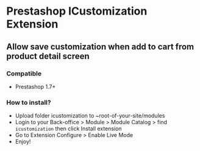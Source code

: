 # Prestashop ICustomization Extension

## Allow save customization when add to cart from product detail screen

### Compatible
- Prestashop 1.7+

### How to install?
- Upload folder icustomization to ~root-of-your-site/modules
- Login to your Back-office > Module > Module Catalog > find `icustomization` then click Install extension
- Go to Extension Configure > Enable Live Mode
- Enjoy!